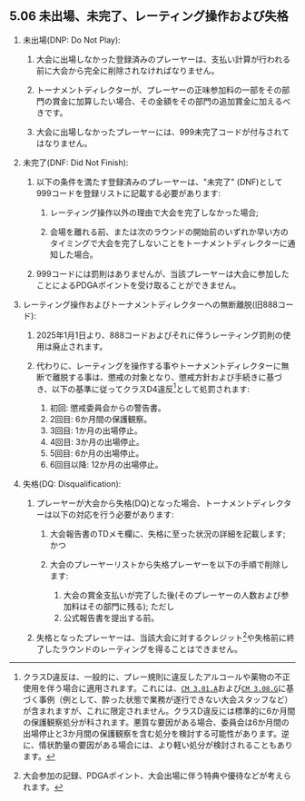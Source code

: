 ## 5.06 未出場、未完了、レーティング操作および失格

1. 未出場(DNP: Do Not Play):

    1. 大会に出場しなかった登録済みのプレーヤーは、支払い計算が行われる前に大会から完全に削除されなければなりません。

    1. トーナメントディレクターが、プレーヤーの正味参加料の一部をその部門の賞金に加算したい場合、その金額をその部門の追加賞金に加えるべきです。

    1. 大会に出場しなかったプレーヤーには、999未完了コードが付与されてはなりません。

1. 未完了(DNF: Did Not Finish):

    1. 以下の条件を満たす登録済みのプレーヤーは、"未完了" (DNF)として999コードを登録リストに記載する必要があります:

        1. レーティング操作以外の理由で大会を完了しなかった場合;

        1. 会場を離れる前、または次のラウンドの開始前のいずれか早い方のタイミングで大会を完了しないことをトーナメントディレクターに通知した場合。

    1. 999コードには罰則はありませんが、当該プレーヤーは大会に参加したことによるPDGAポイントを受け取ることができません。

1. レーティング操作およびトーナメントディレクターへの無断離脱(旧888コード):

    1. 2025年1月1日より、888コードおよびそれに伴うレーティング罰則の使用は廃止されます。

    1. 代わりに、レーティングを操作する事やトーナメントディレクターに無断で離脱する事は、懲戒の対象となり、懲戒方針および手続きに基づき、以下の基準に従ってクラスD4違反[^5.06.1]として処罰されます:

        1. 初回: 懲戒委員会からの警告書。
        1. 2回目: 6か月間の保護観察。
        1. 3回目: 1か月の出場停止。
        1. 4回目: 3か月の出場停止。
        1. 5回目: 6か月の出場停止。
        1. 6回目以降: 12か月の出場停止。

1. 失格(DQ: Disqualification):

    1. プレーヤーが大会から失格(DQ)となった場合、トーナメントディレクターは以下の対応を行う必要があります:

        1. 大会報告書のTDメモ欄に、失格に至った状況の詳細を記載します; かつ

        1. 大会のプレーヤーリストから失格プレーヤーを以下の手順で削除します:

            1. 大会の賞金支払いが完了した後(そのプレーヤーの人数および参加料はその部門に残る); ただし
            1. 公式報告書を提出する前。

    1. 失格となったプレーヤーは、当該大会に対するクレジット[^5.06.2]や失格前に終了したラウンドのレーティングを得ることはできません。


[^5.06.1]: クラスD違反は、一般的に、プレー規則に違反したアルコールや薬物の不正使用を伴う場合に適用されます。これには、[`CM 3.01.A`](#一般事項-1)および[`CM 3.08.G`](#トーナメントディレクターの権利と責任)に基づく事例（例として、酔った状態で業務が遂行できない大会スタッフなど）が含まれますが、これに限定されません。クラスD違反には標準的に6か月間の保護観察処分が科されます。悪質な要因がある場合、委員会は6か月間の出場停止と3か月間の保護観察を含む処分を検討する可能性があります。逆に、情状酌量の要因がある場合には、より軽い処分が検討されることもあります。

[^5.06.2]: 大会参加の記録、PDGAポイント、大会出場に伴う特典や優待などが考えられます。
